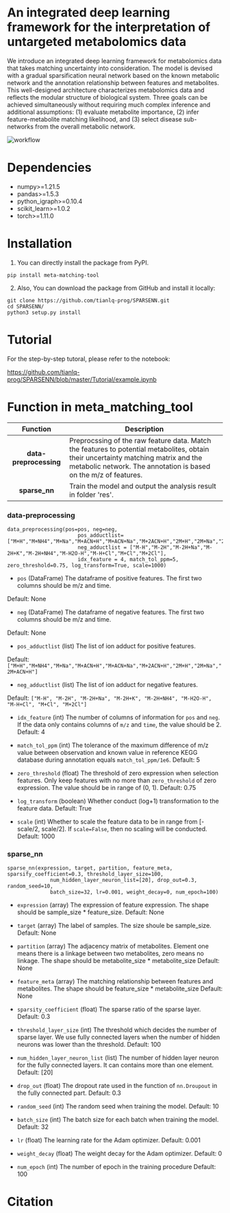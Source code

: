 # An integrated deep learning framework for the interpretation of untargeted metabolomics data
We introduce an integrated deep learning framework for metabolomics data that takes matching uncertainty into consideration. The model is devised with a gradual sparsification neural network based on the known metabolic network and the annotation relationship between features and metabolites. This well-designed architecture characterizes metabolomics data and reflects the modular structure of biological system. Three goals can be achieved simultaneously without requiring much complex inference and additional assumptions: (1) evaluate metabolite importance, (2) infer feature-metabolite matching likelihood, and (3) select disease sub-networks from the overall metabolic network. 

![workflow](https://github.com/tianlq-prog/SPARSENN/blob/master/docs/images/workflow.png)

# Dependencies
- numpy>=1.21.5
- pandas>=1.5.3
- python_igraph>=0.10.4
- scikit_learn>=1.0.2
- torch>=1.11.0

# Installation

1. You can directly install the package from PyPI.

```pythonscript
pip install meta-matching-tool
```

2. Also, You can download the package from GitHub and install it locally:

```pythonscript
git clone https://github.com/tianlq-prog/SPARSENN.git
cd SPARSENN/
python3 setup.py install
```

# Tutorial 

For the step-by-step tutoral, please refer to the notebook:

https://github.com/tianlq-prog/SPARSENN/blob/master/Tutorial/example.ipynb

# Function in meta_matching_tool

|  **Function**  | **Description**                                                                                       |
| :--------------: | ----------------------------------------------------------------------------------------------------------- |
|  **data-preprocessing**  | Preprocssing of the raw feature data. Match the features to potential metabolites, obtain their uncertainty matching matrix and the metabolic network. The annotation is based on the m/z of features. |
| **sparse_nn** | Train the model and output the analysis result in folder 'res'.         |

### **data-preprocessing**

```pythonscript
data_preprocessing(pos=pos, neg=neg, 
                       pos_adductlist=["M+H","M+NH4","M+Na","M+ACN+H","M+ACN+Na","M+2ACN+H","2M+H","2M+Na","2M+ACN+H"], 
                       neg_adductlist = ["M-H","M-2H","M-2H+Na","M-2H+K","M-2H+NH4","M-H2O-H","M-H+Cl","M+Cl","M+2Cl"], 
                       idx_feature = 4, match_tol_ppm=5, zero_threshold=0.75, log_transform=True, scale=1000)
```
- `pos`
(DataFrame) The dataframe of positive features. The first two columns should be m/z and time.

Default: None

- `neg`
(DataFrame) The dataframe of negative features. The first two columns should be m/z and time.

Default: None

- `pos_adductlist`
(list) The list of ion adduct for positive features.

Default: `["M+H","M+NH4","M+Na","M+ACN+H","M+ACN+Na","M+2ACN+H","2M+H","2M+Na","2M+ACN+H"]`

- `neg_adductlist`
(list) The list of ion adduct for negative features.

Default: `["M-H", "M-2H", "M-2H+Na", "M-2H+K", "M-2H+NH4", "M-H2O-H", "M-H+Cl", "M+Cl", "M+2Cl"]`

- `idx_feature`
(int) The number of columns of information for `pos` and `neg`. If the data only contains columns of `m/z` and `time`, the value should be 2.
Default: 4

- `match_tol_ppm`
(int) The tolerance of the maximum difference of m/z value between observation and known value in reference KEGG database during annotation equals `match_tol_ppm/1e6`. 
Default: 5

- `zero_threshold`
(float) The threshold of zero expression when selection features. Only keep features with no more than `zero_threshold` of zero expression. The value should be in range of (0, 1).
Default: 0.75

- `log_transform`
(boolean) Whether conduct (log+1) transformation to the feature data.
Default: True

- `scale`
(int) Whether to scale the feature data to be in range from [-scale/2, scale/2]. If `scale=False`, then no scaling will be conducted.
Default: 1000

### **sparse_nn** 
```pythonscript
sparse_nn(expression, target, partition, feature_meta, sparsify_coefficient=0.3, threshold_layer_size=100, 
              num_hidden_layer_neuron_list=[20], drop_out=0.3, random_seed=10, 
              batch_size=32, lr=0.001, weight_decay=0, num_epoch=100)
```

- `expression`
(array) The expression of feature expression. The shape should be sample_size * feature_size.
Default: None

- `target`
(array) The label of samples. The size shoule be sample_size.
Default: None

- `partition`
(array) The adjacency matrix of metabolites. Element one means there is a linkage between two metabolites, zero means no linkage. The shape should be metabolite_size * metabolite_size
Default: None

- `feature_meta`
(array) The matching relationship between features and metabolites. The shape should be feature_size * metabolite_size
Default: None

- `sparsity_coefficient`
(float) The sparse ratio of the sparse layer. 
Default: 0.3

- `threshold_layer_size`
(int) The threshold which decides the number of sparse layer. We use fully connected layers when the number of hidden neurons was lower than the threshold.
Default: 100

- `num_hidden_layer_neuron_list`
(list) The number of hidden layer neuron for the fully connected layers. It can contains more than one element.
Default: [20]

- `drop_out`
(float) The dropout rate used in the function of `nn.Droupout` in the fully connected part.
Default: 0.3

- `random_seed`
(int) The random seed when training the model.
Default: 10

- `batch_size`
(int) The batch size for each batch when training the model. 
Default: 32

- `lr`
(float) The learning rate for the Adam optimizer.
Default: 0.001

- `weight_decay`
(float) The weight decay for the Adam optimizer.
Default: 0

- `num_epoch`
(int) The number of epoch in the training procedure
Default: 100


# Citation
